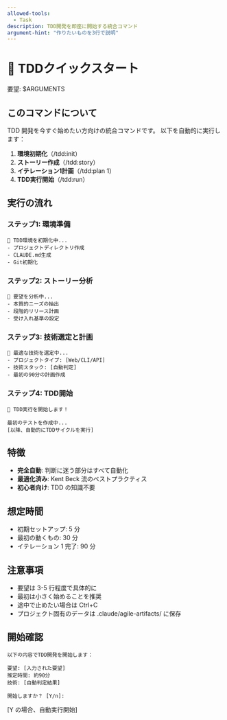 ```yaml
---
allowed-tools:
  - Task
description: TDD開発を即座に開始する統合コマンド
argument-hint: "作りたいものを3行で説明"
---
```


# 🚀 TDDクイックスタート

要望: $ARGUMENTS

## このコマンドについて

TDD 開発を今すぐ始めたい方向けの統合コマンドです。
以下を自動的に実行します：

1. **環境初期化**（/tdd:init）
2. **ストーリー作成**（/tdd:story）
3. **イテレーション1計画**（/tdd:plan 1）
4. **TDD実行開始**（/tdd:run）

## 実行の流れ

### ステップ1: 環境準備

```text
🔧 TDD環境を初期化中...
- プロジェクトディレクトリ作成
- CLAUDE.md生成
- Git初期化
```

### ステップ2: ストーリー分析

```text
📝 要望を分析中...
- 本質的ニーズの抽出
- 段階的リリース計画
- 受け入れ基準の設定
```

### ステップ3: 技術選定と計画

```text
🎯 最適な技術を選定中...
- プロジェクトタイプ: [Web/CLI/API]
- 技術スタック: [自動判定]
- 最初の90分の計画作成
```

### ステップ4: TDD開始

```text
🚀 TDD実行を開始します！

最初のテストを作成中...
[以降、自動的にTDDサイクルを実行]
```

## 特徴

- **完全自動**: 判断に迷う部分はすべて自動化
- **最適化済み**: Kent Beck 流のベストプラクティス
- **初心者向け**: TDD の知識不要

## 想定時間

- 初期セットアップ: 5 分
- 最初の動くもの: 30 分
- イテレーション 1 完了: 90 分

## 注意事項

- 要望は 3-5 行程度で具体的に
- 最初は小さく始めることを推奨
- 途中で止めたい場合は Ctrl+C
- プロジェクト固有のデータは .claude/agile-artifacts/ に保存

## 開始確認

```text
以下の内容でTDD開発を開始します：

要望: [入力された要望]
推定時間: 約90分
技術: [自動判定結果]

開始しますか？ [Y/n]:
```

[Y の場合、自動実行開始]
